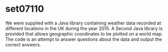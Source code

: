 # set07110
We were supplied with a Java library containing weather data recorded at
different locations in the UK during the year 2015. A Second Java library is
provided that allows geographic coordinates to be plotted on a world map.
The code is an attempt to answer questions about the data and output
the correct answers.
